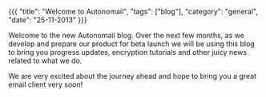 {{{
  "title": "Welcome to Autonomail",
  "tags": ["blog"],
  "category": "general",
  "date": "25-11-2013"
}}}

Welcome to the new Autonomail blog. Over the next few months, as we develop and prepare our product for beta launch we
will be using this blog to bring you progress updates, encryption tutorials and other juicy news related to what we do.

We are very excited about the journey ahead and hope to bring you a great email client very soon!
